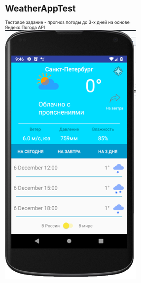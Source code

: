 # WeatherAppTest
Тестовое задание - прогноз погоды до 3-х дней на основе Яндекс.Погода API
<img src="https://github.com/suminfx/WeatherAppTest/blob/master/1.PNG"/>
